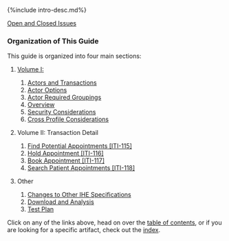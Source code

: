 {%include intro-desc.md%}

[Open and Closed Issues](issues.html)

### Organization of This Guide
This guide is organized into four main sections:

1. [Volume I:](volume-1.html)
   1. [Actors and Transactions](volume-1.html#actors-and-transactions)
   1. [Actor Options](volume-1.html#actor-options)
   1. [Actor Required Groupings](volume-1.html#required-groupings)
   1. [Overview](volume-1.html#overview)
   1. [Security Considerations](volume-1.html#security-considerations)
   1. [Cross Profile Considerations](volume-1.html#other-grouping)

2. Volume II: Transaction Detail
   1. [Find Potential Appointments \[ITI-115\]](ITI-115.html)
   1. [Hold Appointment \[ITI-116\]](ITI-116.html)
   1. [Book Appointment \[ITI-117\]](ITI-117.html)
   1. [Search Patient Appointments \[ITI-118\]](ITI-118.html)

4. Other
   1. [Changes to Other IHE Specifications](other.html)
   1. [Download and Analysis](download.html)
   1. [Test Plan](testplan.html)


Click on any of the links above, head on over the [table of contents](toc.html), or
if you are looking for a specific artifact, check out the [index](artifacts.html).


